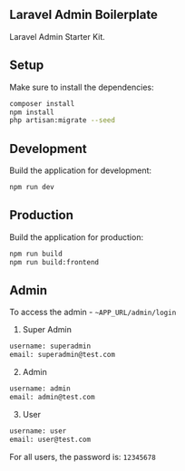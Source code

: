 ## Laravel Admin Boilerplate

Laravel Admin Starter Kit.

## Setup

Make sure to install the dependencies:

```bash
composer install
npm install
php artisan:migrate --seed
```

## Development

Build the application for development:

```bash
npm run dev
```

## Production

Build the application for production:

```bash
npm run build
npm run build:frontend
```

## Admin

To access the admin - `~APP_URL/admin/login`

1. Super Admin

```bash
username: superadmin
email: superadmin@test.com
```
2. Admin

```bash
username: admin
email: admin@test.com
```

3. User

```bash
username: user
email: user@test.com
```
For all users, the password is: `12345678`
